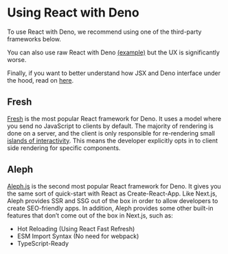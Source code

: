 # Using React with Deno

To use React with Deno, we recommend using one of the third-party frameworks below. 

You can also use raw React with Deno [(example)](https://github.com/denoland/examples/tree/main/with-react) but the UX is significantly worse.

Finally, if you want to better understand how JSX and Deno interface under the hood, read on [here](./jsx_dom).

## Fresh
[Fresh](https://fresh.deno.dev/) is the most popular React framework for Deno. It uses a model where you send no JavaScript to clients by default. The majority of rendering is done on a server, and the client is only responsible for re-rendering small [islands of interactivity](https://jasonformat.com/islands-architecture/). This means the developer explicitly opts in to client side rendering for specific components.

## Aleph
[Aleph.js](https://alephjs-alephjs-org-next.deno.dev/docs/get-started) is the second most popular React framework for Deno. It gives you the same sort of quick-start with React as Create-React-App. Like Next.js, Aleph provides SSR and SSG out of the box in order to allow developers to create SEO-friendly apps. In addition, Aleph provides some other built-in features that don’t come out of the box in Next.js, such as:

- Hot Reloading (Using React Fast Refresh)
- ESM Import Syntax (No need for webpack)
- TypeScript-Ready

